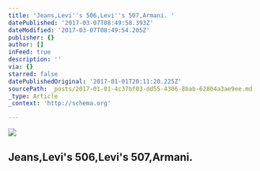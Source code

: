 ```yaml
---
title: 'Jeans,Levi''s 506,Levi''s 507,Armani. '
datePublished: '2017-03-07T08:49:58.393Z'
dateModified: '2017-03-07T08:49:54.205Z'
publisher: {}
author: []
inFeed: true
description: ''
via: {}
starred: false
datePublishedOriginal: '2017-01-01T20:11:20.225Z'
sourcePath: _posts/2017-01-01-4c37bf03-dd55-4306-8bab-62804a3ae9ee.md
_type: Article
_context: 'http://schema.org'

---
```

<article style=""><img src="https://s3-us-west-2.amazonaws.com/the-grid-img/p/91d025da9d0839e7c04ebf57fe28278dc5913710.jpg" /><h1>Jeans,Levi's 506,Levi's 507,Armani. </h1></article>